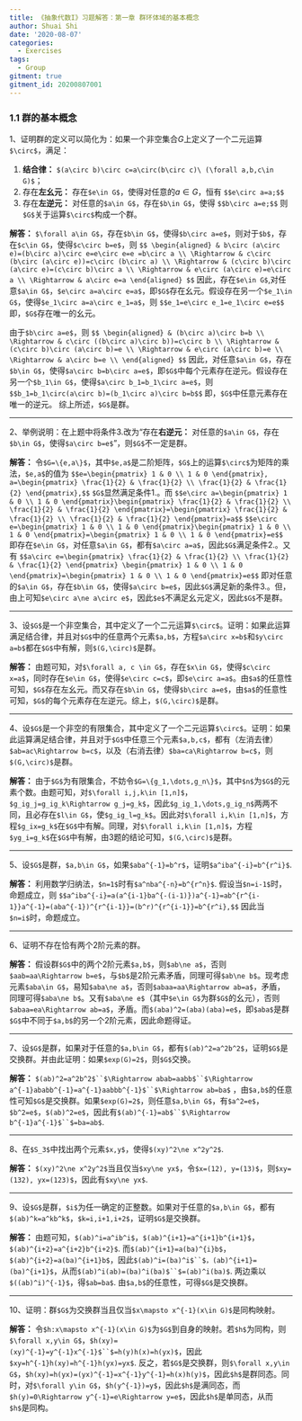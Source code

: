 ```yaml
---
title: 《抽象代数I》习题解答：第一章 群环体域的基本概念
author: Shuai Shi
date: '2020-08-07'
categories:
  - Exercises
tags:
  - Group
gitment: true
gitment_id: 20200807001
---
```


### 1.1 群的基本概念

1、证明群的定义可以简化为：如果一个非空集合$G$上定义了一个二元运算`$\circ$`，满足：
1) **结合律：** `$(a\circ b)\circ c=a\circ(b\circ c)\ (\forall a,b,c\in G)$`；
2) 存在**左幺元：** 存在`$e\in G$`，使得对任意的$a\in G$，恒有
   `$$e\circ a=a;$$`
3) 存在**左逆元：** 对任意的`$a\in G$`，存在`$b\in G$`，使得
   `$$b\circ a=e;$$`
则`$G$`关于运算`$\circ$`构成一个群。

**解答：** `$\forall a\in G$`，存在`$b\in G$`，使得`$b\circ a=e$`，则对于`$b$`，存在`$c\in G$`，使得`$c\circ b=e$`，则
`$$
\begin{aligned}
& b\circ (a\circ e)=(b\circ a)\circ e=e\circ e=e =b\circ a \\
\Rightarrow & c\circ (b\circ (a\circ e))=c\circ (b\circ a) \\
\Rightarrow & (c\circ b)\circ (a\circ e)=(c\circ b)\circ a \\
\Rightarrow & e\circ (a\circ e)=e\circ a \\
\Rightarrow & a\circ e=a
\end{aligned}
$$`
因此，存在`$e\in G$`,对任意`$a\in G$`，`$e\circ a=a\circ e=a$`，即`$G$`存在幺元。假设存在另一个`$e_1\in G$`，使得`$e_1\circ a=a\circ e_1=a$`，则
`$$e_1=e\circ e_1=e_1\circ e=e$$`
即，`$G$`存在唯一的幺元。

由于`$b\circ a=e$`，则
`$$
\begin{aligned}
& (b\circ a)\circ b=b \\
\Rightarrow & c\circ ((b\circ a)\circ b))=c\circ b \\
\Rightarrow & (c\circ b)\circ (a\circ b)=e \\
\Rightarrow & e\circ (a\circ b)=e \\
\Rightarrow & a\circ b=e \\
\end{aligned}
$$`
因此，对任意`$a\in G$`，存在`$b\in G$`，使得`$a\circ b=b\circ a=e$`，即`$G$`中每个元素存在逆元。假设存在另一个`$b_1\in G$`，使得`$a\circ b_1=b_1\circ a=e$`，则
`$$b_1=b_1\circ(a\circ b)=(b_1\circ a)\circ b=b$$`
即，`$G$`中任意元素存在唯一的逆元。
综上所述，`$G$`是群。

***

2、举例说明：在上题中将条件3.改为“存在**右逆元：** 对任意的`$a\in G$`，存在`$b\in G$`，使得`$a\circ b=e$`”，则`$G$`不一定是群。

**解答：** 令`$G=\{e,a\}$`，其中`$e,a$`是二阶矩阵，`$G$`上的运算`$\circ$`为矩阵的乘法，`$e,a$`的值为
`$$e=\begin{pmatrix} 1 & 0 \\ 1 & 0 \end{pmatrix}, a=\begin{pmatrix} \frac{1}{2} & \frac{1}{2} \\ \frac{1}{2} & \frac{1}{2} \end{pmatrix},$$`
`$G$`显然满足条件1.。而
`$$e\circ a=\begin{pmatrix} 1 & 0 \\ 1 & 0 \end{pmatrix}\begin{pmatrix} \frac{1}{2} & \frac{1}{2} \\ \frac{1}{2} & \frac{1}{2} \end{pmatrix}=\begin{pmatrix} \frac{1}{2} & \frac{1}{2} \\ \frac{1}{2} & \frac{1}{2} \end{pmatrix}=a$$`
`$$e\circ e=\begin{pmatrix} 1 & 0 \\ 1 & 0 \end{pmatrix}\begin{pmatrix} 1 & 0 \\ 1 & 0 \end{pmatrix}=\begin{pmatrix} 1 & 0 \\ 1 & 0 \end{pmatrix}=e$$`
即存在`$e\in G$`，对任意`$a\in G$`，都有`$a\circ a=a$`，因此`$G$`满足条件2.。又有
`$$a\circ e=\begin{pmatrix} \frac{1}{2} & \frac{1}{2} \\ \frac{1}{2} & \frac{1}{2} \end{pmatrix} \begin{pmatrix} 1 & 0 \\ 1 & 0 \end{pmatrix}=\begin{pmatrix} 1 & 0 \\ 1 & 0 \end{pmatrix}=e$$`
即对任意的`$a\in G$`，存在`$b\in G$`，使得`$a\circ b=e$`，因此`$G$`满足新的条件3.。但，由上可知`$e\circ a\ne a\circ e$`，因此`$e$`不满足幺元定义，因此`$G$`不是群。

***

3、设`$G$`是一个非空集合，其中定义了一个二元运算`$\circ$`。证明：如果此运算满足结合律，并且对`$G$`中的任意两个元素`$a,b$`，方程`$a\circ x=b$`和`$y\circ a=b$`都在`$G$`中有解，则`$(G,\circ)$`是群。

**解答：** 由题可知，对`$\forall a, c \in G$`，存在`$x\in G$`，使得`$c\circ x=a$`，同时存在`$e\in G$`，使得`$e\circ c=c$`，即`$e\circ a=a$`。由`$a$`的任意性可知，`$G$`存在左幺元。而又存在`$b\in G$`，使得`$b\circ a=e$`，由`$a$`的任意性可知，`$G$`的每个元素存在左逆元。综上，`$(G,\circ)$`是群。

***

4、设`$G$`是一个非空的有限集合，其中定义了一个二元运算`$\circ$`。证明：如果此运算满足结合律，并且对于`$G$`中任意三个元素`$a,b,c$`，都有（左消去律）`$ab=ac\Rightarrow b=c$`，以及（右消去律）`$ba=ca\Rightarrow b=c$`，则`$(G,\circ)$`是群。

**解答：** 由于`$G$`为有限集合，不妨令`$G=\{g_1,\dots,g_n\}$`，其中`$n$`为`$G$`的元素个数。由题可知，对`$\forall i,j,k\in [1,n]$`，`$g_ig_j=g_ig_k\Rightarrow g_j=g_k$`，因此`$g_ig_1,\dots,g_ig_n$`两两不同，且必存在`$l\in G$`，使`$g_ig_l=g_k$`。因此对`$\forall i,k\in [1,n]$`，方程`$g_ix=g_k$`在`$G$`中有解。同理，对`$\forall i,k\in [1,n]$`，方程`$yg_i=g_k$`在`$G$`中有解，由3题的结论可知，`$(G,\circ)$`是群。

***

5、设`$G$`是群，`$a,b\in G$`，如果`$aba^{-1}=b^r$`，证明`$a^iba^{-i}=b^{r^i}$`.

**解答：** 利用数学归纳法，`$n=1$`时有`$a^nba^{-n}=b^{r^n}$`. 假设当`$n=i-1$`时，命题成立，则
`$$a^iba^{-i}=a(a^{i-1}ba^{-(i-1)})a^{-1}=ab^{r^{i-1}}a^{-1}=(aba^{-1})^{r^{i-1}}=(b^r)^{r^{i-1}}=b^{r^i},$$`
因此当`$n=i$`时，命题成立。

***

6、证明不存在恰有两个2阶元素的群。

**解答：** 假设群`$G$`中的两个2阶元素`$a,b$`，则`$ab\ne a$`，否则`$aab=aa\Rightarrow b=e$`，与`$b$`是2阶元素矛盾，同理可得`$ab\ne b$`。现考虑元素`$aba\in G$`，易知`$aba\ne a$`，否则`$abaa=aa\Rightarrow ab=a$`，矛盾，同理可得`$aba\ne b$`。又有`$aba\ne e$`（其中`$e\in G$`为群`$G$`的幺元），否则`$abaa=ea\Rightarrow ab=a$`，矛盾。而`$(aba)^2=(aba)(aba)=e$`，即`$aba$`是群`$G$`中不同于`$a,b$`的另一个2阶元素，因此命题得证。

***

7、设`$G$`是群，如果对于任意的`$a,b\in G$`，都有`$(ab)^2=a^2b^2$`，证明`$G$`是交换群。并由此证明：如果`$exp(G)=2$`，则`$G$`交换。

**解答：** `$(ab)^2=a^2b^2$``$\Rightarrow abab=aabb$``$\Rightarrow a^{-1}ababb^{-1}=a^{-1}aabbb^{-1}$``$\Rightarrow ab=ba$` ，由`$a,b$`的任意性可知`$G$`是交换群。如果`$exp(G)=2$`，则任意`$a,b\in G$`，有`$a^2=e$`，`$b^2=e$`，`$(ab)^2=e$`，因此有`$(ab)^{-1}=ab$``$\Rightarrow b^{-1}a^{-1}$``$=ba=ab$`.

***

8、在`$S_3$`中找出两个元素`$x,y$`，使得`$(xy)^2\ne x^2y^2$`.

**解答：** `$(xy)^2\ne x^2y^2$`当且仅当`$xy\ne yx$`，令`$x=(12), y=(13)$`，则`$xy=(132), yx=(123)$`，因此有`$xy\ne yx$`.

***

9、设`$G$`是群，`$i$`为任一确定的正整数。如果对于任意的`$a,b\in G$`，都有`$(ab)^k=a^kb^k$`，`$k=i,i+1,i+2$`，证明`$G$`是交换群。

**解答：** 由题可知，`$(ab)^i=a^ib^i$`，`$(ab)^{i+1}=a^{i+1}b^{i+1}$`，`$(ab)^{i+2}=a^{i+2}b^{i+2}$`. 而`$(ab)^{i+1}=a(ba)^{i}b$`，`$(ab)^{i+2}=a(ba)^{i+1}b$`，因此`$(ab)^i=(ba)^i$``$，(ab)^{i+1}=(ba)^{i+1}$`，从而`$(ab)^i(ab)=(ba)^i(ba)$``$=(ab)^i(ba)$`. 两边乘以`$((ab)^i)^{-1}$`，得`$ab=ba$`. 由`$a,b$`的任意性，可得`$G$`是交换群。

***

10、证明：群`$G$`为交换群当且仅当`$x\mapsto x^{-1}(x\in G)$`是同构映射。

**解答：** 令`$h:x\mapsto x^{-1}(x\in G)$`为`$G$`到自身的映射。若`$h$`为同构，则`$\forall x,y\in G$`，`$h(xy)=(xy)^{-1}=y^{-1}x^{-1}$``$=h(y)h(x)=h(yx)$`，因此`$xy=h^{-1}h(xy)=h^{-1}h(yx)=yx$`. 反之，若`$G$`是交换群，则`$\forall x,y\in G$`，`$h(xy)=h(yx)=(yx)^{-1}=x^{-1}y^{-1}=h(x)h(y)$`，因此`$h$`是群同态。同时，对`$\forall y\in G$`，`$h(y^{-1})=y$`，因此`$h$`是满同态，而`$h(y)=0\Rightarrow y^{-1}=e\Rightarrow y=e$`，因此`$h$`是单同态，从而`$h$`是同构。
